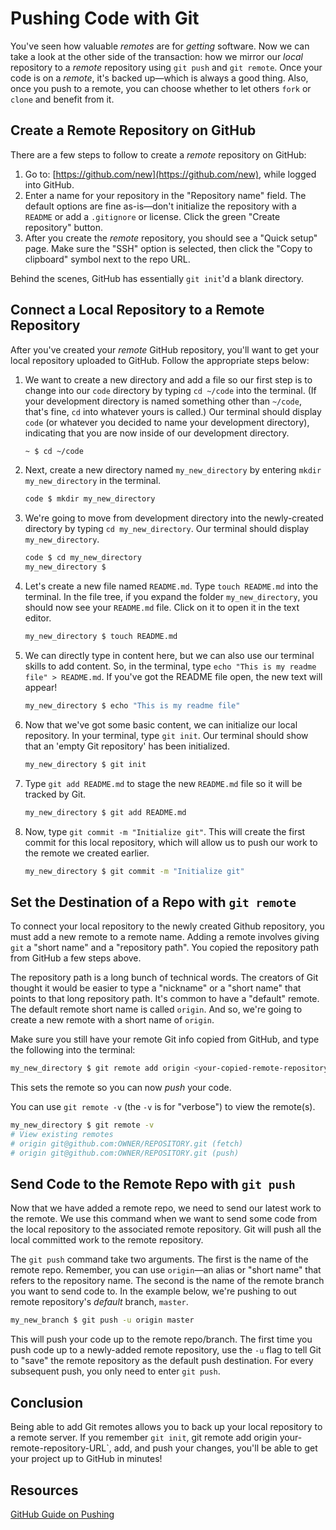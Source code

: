 # Pushing Code with Git

You've seen how valuable _remotes_ are for _getting_ software. Now we can take a look at the other side of the transaction: how we mirror our _local_ repository to a _remote_ repository using `git push` and `git remote`. Once your code is on a _remote_, it's backed up—which is always a good thing. Also, once you push to a remote, you can choose whether to let others `fork` or `clone` and benefit from it.

## Create a Remote Repository on GitHub

There are a few steps to follow to create a _remote_ repository on GitHub:

1. Go to: [https://github.com/new](https://github.com/new), while logged into GitHub.
2. Enter a name for your repository in the "Repository name" field. The default options are fine as-is—don't initialize the repository with a `README` or add a `.gitignore` or license. Click the green "Create repository" button.
3. After you create the _remote_ repository, you should see a "Quick setup" page. Make sure the "SSH" option is selected, then click the "Copy to clipboard" symbol next to the repo URL.

Behind the scenes, GitHub has essentially `git init`'d a blank directory.

## Connect a Local Repository to a Remote Repository

After you've created your _remote_ GitHub repository, you'll want to get your local repository uploaded to GitHub. Follow the appropriate steps below:

1. We want to create a new directory and add a file so our first step is to change into our `code` directory by typing `cd ~/code` into the terminal. (If your development directory is named something other than `~/code`, that's fine, `cd` into whatever yours is called.) Our terminal should display `code` (or whatever you decided to name your development directory), indicating that you are now inside of our development directory.

      ```bash
      ~ $ cd ~/code
      ```

2. Next, create a new directory named `my_new_directory` by entering `mkdir my_new_directory` in the terminal.

      ```bash
      code $ mkdir my_new_directory
      ```

3. We're going to move from development directory into the newly-created directory by typing `cd my_new_directory`. Our terminal should display `my_new_directory`.

      ```bash
      code $ cd my_new_directory
      my_new_directory $
      ```

4. Let's create a new file named `README.md`. Type `touch README.md` into the terminal. In the file tree, if you expand the folder `my_new_directory`, you should now see your `README.md` file. Click on it to open it in the text editor.

      ```bash
      my_new_directory $ touch README.md
      ```

5. We can directly type in content here, but we can also use our terminal skills to add content. So, in the terminal, type `echo "This is my readme file" > README.md`. If you've got the README file open, the new text will appear!

      ```bash
      my_new_directory $ echo "This is my readme file"
      ```

6. Now that we've got some basic content, we can initialize our local repository. In your terminal, type `git init`. Our terminal should show that an 'empty Git repository' has been initialized.

      ```bash
      my_new_directory $ git init
      ```

7. Type `git add README.md` to stage the new `README.md` file so it will be tracked by Git.

      ```bash
      my_new_directory $ git add README.md
      ```

8. Now, type `git commit -m "Initialize git"`. This will create the first commit for this local repository, which will allow us to push our work to the remote we created earlier.

      ```bash
      my_new_directory $ git commit -m "Initialize git"
      ```

## Set the Destination of a Repo with `git remote`

To connect your local repository to the newly created Github repository, you must add a new remote to a remote name. Adding a remote involves giving `git` a "short name" and a "repository path". You copied the repository path from GitHub a few steps above.

The repository path is a long bunch of technical words. The creators of Git thought it would be easier to type a "nickname" or a "short name" that points to that long repository path. It's common to have a "default" remote. The default remote short name is called `origin`. And so, we're going to create a new remote with a short name of `origin`.

Make sure you still have your remote Git info copied from GitHub, and type the following into the terminal:

```bash
my_new_directory $ git remote add origin <your-copied-remote-repository-URL>
```

This sets the remote so you can now _*push*_ your code.

You can use `git remote -v` (the `-v` is for "verbose") to view the remote(s).

```bash
my_new_directory $ git remote -v
# View existing remotes
# origin git@github.com:OWNER/REPOSITORY.git (fetch)
# origin git@github.com:OWNER/REPOSITORY.git (push)
```

## Send Code to the Remote Repo with `git push`

Now that we have added a remote repo, we need to send our latest work to the remote. We use this command when we want to send some code from the local repository to the associated remote repository. Git will push all the local committed work to the remote repository.

The `git push` command take two arguments. The first is the name of the remote repo. Remember, you can use `origin`—an alias or "short name" that refers to the repository name. The second is the name of the remote branch you want to send code to. In the example below, we're pushing to out remote repository's _default_ branch, `master`.

```bash
my_new_branch $ git push -u origin master
```

This will push your code up to the remote repo/branch. The first time you push code up to a newly-added remote repository, use the `-u` flag to tell Git to "save" the remote repository as the default push destination. For every subsequent push, you only need to enter `git push`.

## Conclusion

Being able to add Git remotes allows you to back up your local repository to a remote server. If you remember `git init`, git remote add origin your-remote-repository-URL`, add, and push your changes, you'll be able to get your project up to GitHub in minutes!

## Resources

[GitHub Guide on Pushing](https://help.github.com/articles/pushing-to-a-remote/)
